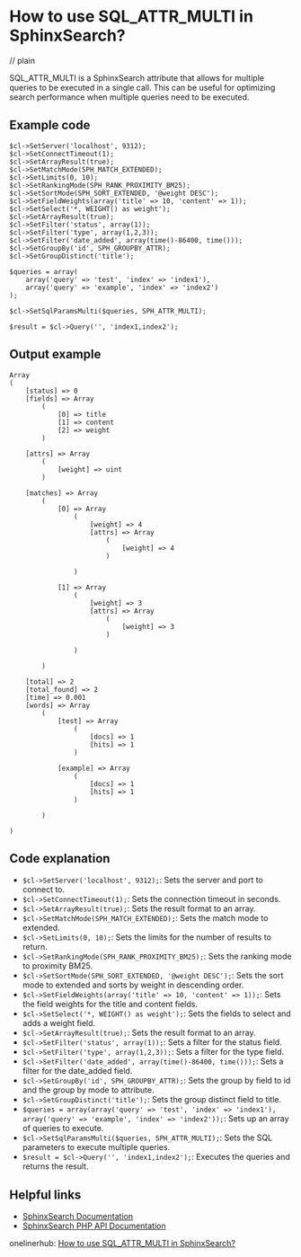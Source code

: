 # How to use SQL_ATTR_MULTI in SphinxSearch?
// plain

SQL_ATTR_MULTI is a SphinxSearch attribute that allows for multiple queries to be executed in a single call. This can be useful for optimizing search performance when multiple queries need to be executed.

## Example code

```
$cl->SetServer('localhost', 9312);
$cl->SetConnectTimeout(1);
$cl->SetArrayResult(true);
$cl->SetMatchMode(SPH_MATCH_EXTENDED);
$cl->SetLimits(0, 10);
$cl->SetRankingMode(SPH_RANK_PROXIMITY_BM25);
$cl->SetSortMode(SPH_SORT_EXTENDED, '@weight DESC');
$cl->SetFieldWeights(array('title' => 10, 'content' => 1));
$cl->SetSelect('*, WEIGHT() as weight');
$cl->SetArrayResult(true);
$cl->SetFilter('status', array(1));
$cl->SetFilter('type', array(1,2,3));
$cl->SetFilter('date_added', array(time()-86400, time()));
$cl->SetGroupBy('id', SPH_GROUPBY_ATTR);
$cl->SetGroupDistinct('title');

$queries = array(
    array('query' => 'test', 'index' => 'index1'),
    array('query' => 'example', 'index' => 'index2')
);

$cl->SetSqlParamsMulti($queries, SPH_ATTR_MULTI);

$result = $cl->Query('', 'index1,index2');
```

## Output example

```
Array
(
    [status] => 0
    [fields] => Array
        (
            [0] => title
            [1] => content
            [2] => weight
        )

    [attrs] => Array
        (
            [weight] => uint
        )

    [matches] => Array
        (
            [0] => Array
                (
                    [weight] => 4
                    [attrs] => Array
                        (
                            [weight] => 4
                        )

                )

            [1] => Array
                (
                    [weight] => 3
                    [attrs] => Array
                        (
                            [weight] => 3
                        )

                )

        )

    [total] => 2
    [total_found] => 2
    [time] => 0.001
    [words] => Array
        (
            [test] => Array
                (
                    [docs] => 1
                    [hits] => 1
                )

            [example] => Array
                (
                    [docs] => 1
                    [hits] => 1
                )

        )

)
```

## Code explanation


- `$cl->SetServer('localhost', 9312);`: Sets the server and port to connect to.
- `$cl->SetConnectTimeout(1);`: Sets the connection timeout in seconds.
- `$cl->SetArrayResult(true);`: Sets the result format to an array.
- `$cl->SetMatchMode(SPH_MATCH_EXTENDED);`: Sets the match mode to extended.
- `$cl->SetLimits(0, 10);`: Sets the limits for the number of results to return.
- `$cl->SetRankingMode(SPH_RANK_PROXIMITY_BM25);`: Sets the ranking mode to proximity BM25.
- `$cl->SetSortMode(SPH_SORT_EXTENDED, '@weight DESC');`: Sets the sort mode to extended and sorts by weight in descending order.
- `$cl->SetFieldWeights(array('title' => 10, 'content' => 1));`: Sets the field weights for the title and content fields.
- `$cl->SetSelect('*, WEIGHT() as weight');`: Sets the fields to select and adds a weight field.
- `$cl->SetArrayResult(true);`: Sets the result format to an array.
- `$cl->SetFilter('status', array(1));`: Sets a filter for the status field.
- `$cl->SetFilter('type', array(1,2,3));`: Sets a filter for the type field.
- `$cl->SetFilter('date_added', array(time()-86400, time()));`: Sets a filter for the date_added field.
- `$cl->SetGroupBy('id', SPH_GROUPBY_ATTR);`: Sets the group by field to id and the group by mode to attribute.
- `$cl->SetGroupDistinct('title');`: Sets the group distinct field to title.
- `$queries = array(array('query' => 'test', 'index' => 'index1'), array('query' => 'example', 'index' => 'index2'));`: Sets up an array of queries to execute.
- `$cl->SetSqlParamsMulti($queries, SPH_ATTR_MULTI);`: Sets the SQL parameters to execute multiple queries.
- `$result = $cl->Query('', 'index1,index2');`: Executes the queries and returns the result.

## Helpful links

- [SphinxSearch Documentation](http://sphinxsearch.com/docs/current.html)
- [SphinxSearch PHP API Documentation](http://sphinxsearch.com/docs/current.html#api-reference)

onelinerhub: [How to use SQL_ATTR_MULTI in SphinxSearch?](https://onelinerhub.com/sphinx-search/how-to-use-sql_attr_multi-in-sphinxsearch)